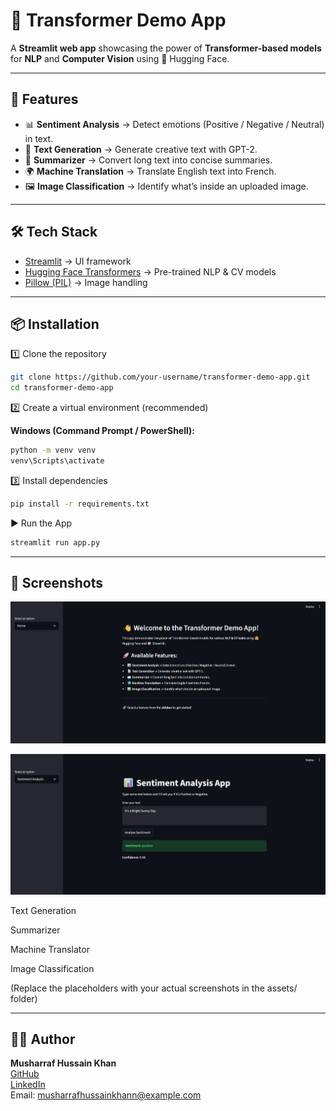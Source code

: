 # 🧠 Transformer Demo App  

A **Streamlit web app** showcasing the power of **Transformer-based models** for **NLP** and **Computer Vision** using 🤗 Hugging Face.  

---

## 🚀 Features  
- 📊 **Sentiment Analysis** → Detect emotions (Positive / Negative / Neutral) in text.  
- 📝 **Text Generation** → Generate creative text with GPT-2.  
- 📖 **Summarizer** → Convert long text into concise summaries.  
- 🌍 **Machine Translation** → Translate English text into French.  
- 🖼️ **Image Classification** → Identify what’s inside an uploaded image.  

---

## 🛠️ Tech Stack  
- [Streamlit](https://streamlit.io/) → UI framework  
- [Hugging Face Transformers](https://huggingface.co/transformers/) → Pre-trained NLP & CV models  
- [Pillow (PIL)](https://pillow.readthedocs.io/en/stable/) → Image handling  

---

## 📦 Installation  

1️⃣ Clone the repository  

```bash
git clone https://github.com/your-username/transformer-demo-app.git
cd transformer-demo-app
```

2️⃣ Create a virtual environment (recommended)

**Windows (Command Prompt / PowerShell):**
```cmd
python -m venv venv
venv\Scripts\activate
```

3️⃣ Install dependencies
```cmd
pip install -r requirements.txt
```

▶️ Run the App
```cmd
streamlit run app.py
```

---

## 📸 Screenshots
![Home Page](Home.png)


![Sentiment Analysis](Sentiment_Analysis.png)

Text Generation

Summarizer

Machine Translator

Image Classification

(Replace the placeholders with your actual screenshots in the assets/ folder)


---

## 👨‍💻 Author

<b>Musharraf Hussain Khan</b><br>
[GitHub](https://github.com/Musharraf1519)<br>
[LinkedIn](https://www.linkedin.com/in/musharraf-hussain-khan/)<br>
Email: musharrafhussainkhann@example.com
